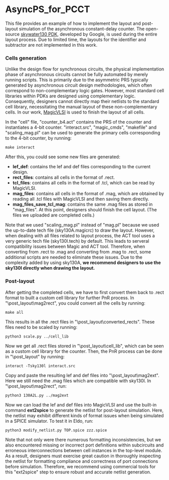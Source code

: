 # AsyncPS_for_PCCT

This file provides an example of how to implement the layout and post-layout simulation of the asynchronous constant-delay counter. The open-source [skywater130 PDK](https://github.com/google/skywater-pdk), developed by Google, is used during the entire layout process. Due to limited time, the layouts for the identifier and subtractor are not implemented in this work.

### Cells generation
Unlike the design flow for synchronous circuits, the physical implementation phase of asynchronous circuits cannot be fully automated by merely running scripts. This is 
primarily due to the asymmetric PRS typically generated by asynchronous circuit design methodologies, which often correspond to non-complementary logic gates. However, 
most standard cell libraries within PDKs are designed using complementary logic. Consequently, designers cannot directly map their netlists to the standard cell library, 
necessitating the manual layout of these non-complementary cells. In our work, [MagicVLSI](http://opencircuitdesign.com/magic/) is used to finish the layout of all cells.

In the "cell" file, "counter_b4.act" contains the PRS of the counter and instantiates a 4-bit counter. "interact.src", "magic_cmds", "makefile" and "scaling_mag.pl" can be used to generate the primary cells corresponding to the 4-bit counter, by running:

```
make interact
```

After this, you could see some new files are generated:

- **lef_def**: contains the lef and def files corresponding to the current design.
- **rect_files**: contains all cells in the format of .rect.
- **tcl_files**: contains all cells in the format of .tcl, which can be read by MagicVLSI.
- **mag_files**: contains all cells in the format of .mag, which are obtained by reading all .tcl files with MagicVLSI and then saving them directly.
- **mag_files_save_tcl_mag**: contains the same .mag files as stored in "mag_files". At this point, designers should finish the cell layout. (The files we uploaded are completed cells.)

Note that we used "scaling_mag.pl" instead of "mag.pl" because we used the up-to-date tech file (sky130A.magicrc) to draw the layout. However, when dealing with all files related to layout process, the ACT tool uses a very generic tech file (sky130l.tech) by default. This leads to serveral compatibility issues between Magic and ACT tool. Therefore, when converting from .rect to .mag and converting from .mag to .rect, some additional scripts are needed to eliminate these issues. Due to the complexity added by using sky130A, **we recommend designers to use the sky130l directly when drawing the layout.**

### Post-layout
After getting the completed cells, we have to first convert them back to .rect format to built a custom cell library for further PnR process. In "\post_layout\mag2rect", you could convert all the cells by running:

```
make all
```

This results in all the .rect files in "\post_layout\converted_rects". These files need to be scaled by running:

```
python3 scale.py ../cell_lib
```

Now we get all .rect files stored in "\post_layout\cell_lib", which can be seen as a custom cell library for the counter. Then, the PnR process can be done in "\post_layout" by running:
```
interact -Tsky130l interact.src
```
Copy and paste the resulting lef and def files into "\post_layout\mag2ext". Here we still need the .mag files which are compatible with sky130l. In "\post_layout\mag2rect", run:
```
python3 130A2L.py ../mag2ext
```
Now we can load the lef and def files into MagicVLSI and use the built-in command **ext2spice** to generate the netlist for post-layout simulation. Here, the netlist may exhibit different kinds of format issues when being simulated in a SPICE simulator. To test it in Eldo, run:
```
python3 modify_netlist.py TOP.spice zzz.spice
```
Note that not only were there numerous formatting inconsistencies, but we also encountered missing or incorrect port definitions within subcircuits and erroneous interconnections between cell instances in the top-level module. As a result, designers must exercise great caution in thoroughly inspecting the netlist for
formatting compliance and correctness of port connections before simulation. Therefore, we recommend using commercial tools for this "ext2spice" step to ensure robust and accurate netlist generation.
